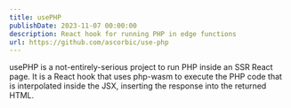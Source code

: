 ```yaml
---
title: usePHP
publishDate: 2023-11-07 00:00:00
description: React hook for running PHP in edge functions
url: https://github.com/ascorbic/use-php
---
```


usePHP is a not-entirely-serious project to run PHP inside an SSR React page. It
is a React hook that uses php-wasm to execute the PHP code that is interpolated
inside the JSX, inserting the response into the returned HTML.
